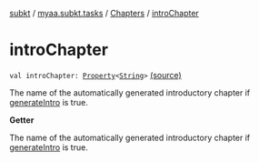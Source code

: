 [subkt](../../index.md) / [myaa.subkt.tasks](../index.md) / [Chapters](index.md) / [introChapter](./intro-chapter.md)

# introChapter

`val introChapter: `[`Property`](https://docs.gradle.org/current/javadoc/org/gradle/api/provider/Property.html)`<`[`String`](https://kotlinlang.org/api/latest/jvm/stdlib/kotlin/-string/index.html)`>` [(source)](https://github.com/Myaamori/SubKt/blob/0.1.9/src/main/kotlin/myaa/subkt/tasks/asstasks.kt#L438)

The name of the automatically generated introductory chapter if [generateIntro](generate-intro.md) is true.

**Getter**

The name of the automatically generated introductory chapter if [generateIntro](generate-intro.md) is true.

